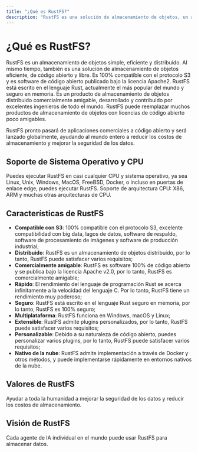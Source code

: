 ```yaml
---
title: "¿Qué es RustFS?"
description: "RustFS es una solución de almacenamiento de objetos, un almacenamiento de objetos distribuido de código abierto publicado bajo la licencia Apache2."
---
```


# ¿Qué es RustFS?

RustFS es un almacenamiento de objetos simple, eficiente y distribuido.
Al mismo tiempo, también es una solución de almacenamiento de objetos eficiente, de código abierto y libre. Es 100% compatible con el protocolo S3 y es software de código abierto publicado bajo la licencia Apache2. RustFS está escrito en el lenguaje Rust, actualmente el más popular del mundo y seguro en memoria.
Es un producto de almacenamiento de objetos distribuido comercialmente amigable, desarrollado y contribuido por excelentes ingenieros de todo el mundo. RustFS puede reemplazar muchos productos de almacenamiento de objetos con licencias de código abierto poco amigables.

RustFS pronto pasará de aplicaciones comerciales a código abierto y será lanzado globalmente, ayudando al mundo entero a reducir los costos de almacenamiento y mejorar la seguridad de los datos.

## Soporte de Sistema Operativo y CPU

Puedes ejecutar RustFS en casi cualquier CPU y sistema operativo, ya sea Linux, Unix, Windows, MacOS, FreeBSD, Docker, o incluso en puertas de enlace edge, puedes ejecutar RustFS.
Soporte de arquitectura CPU: X86, ARM y muchas otras arquitecturas de CPU.

## Características de RustFS

- **Compatible con S3**: 100% compatible con el protocolo S3, excelente compatibilidad con big data, lagos de datos, software de respaldo, software de procesamiento de imágenes y software de producción industrial;
- **Distribuido**: RustFS es un almacenamiento de objetos distribuido, por lo tanto, RustFS puede satisfacer varios requisitos;
- **Comercialmente amigable**: RustFS es software 100% de código abierto y se publica bajo la licencia Apache v2.0, por lo tanto, RustFS es comercialmente amigable;
- **Rápido**: El rendimiento del lenguaje de programación Rust se acerca infinitamente a la velocidad del lenguaje C. Por lo tanto, RustFS tiene un rendimiento muy poderoso;
- **Seguro**: RustFS está escrito en el lenguaje Rust seguro en memoria, por lo tanto, RustFS es 100% seguro;
- **Multiplataforma**: RustFS funciona en Windows, macOS y Linux;
- **Extensible**: RustFS admite plugins personalizados, por lo tanto, RustFS puede satisfacer varios requisitos;
- **Personalizable**: Debido a su naturaleza de código abierto, puedes personalizar varios plugins, por lo tanto, RustFS puede satisfacer varios requisitos;
- **Nativo de la nube**: RustFS admite implementación a través de Docker y otros métodos, y puede implementarse rápidamente en entornos nativos de la nube.

## Valores de RustFS

Ayudar a toda la humanidad a mejorar la seguridad de los datos y reducir los costos de almacenamiento.

## Visión de RustFS

Cada agente de IA individual en el mundo puede usar RustFS para almacenar datos.